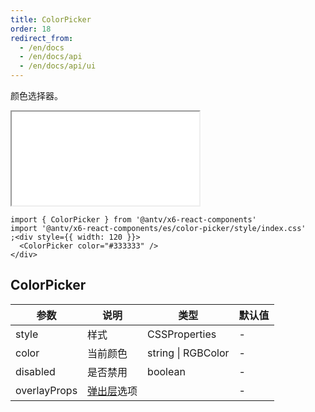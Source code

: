 ```yaml
---
title: ColorPicker
order: 18
redirect_from:
  - /en/docs
  - /en/docs/api
  - /en/docs/api/ui
---
```


颜色选择器。

<iframe src="/demos/api/ui/color-picker/basic"></iframe>

```tsx
import { ColorPicker } from '@antv/x6-react-components'
import '@antv/x6-react-components/es/color-picker/style/index.css'
;<div style={{ width: 120 }}>
  <ColorPicker color="#333333" />
</div>
```

## ColorPicker

| 参数 | 说明 | 类型 | 默认值 |
| --- | --- | --- | --- |
| style | 样式 | CSSProperties | - |
| color | 当前颜色 | string \| RGBColor | - |
| disabled | 是否禁用 | boolean | - |
| overlayProps | [弹出层](https://ant.design/components/popover-cn/)选项 |  | - |

